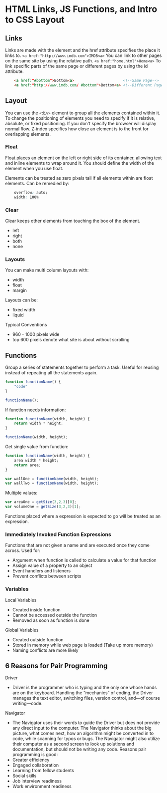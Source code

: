 # HTML Links, JS Functions, and Intro to CSS Layout
## Links
Links are made with the <a> element and the href attribute specifies the place it links to.
```<a href:"http://www.imdb.com">IMDB<a>```
You can link to other pages on the same site by using the relative path.
```<a href:"home.html">Home<a>```
To link specific parts of the same page or different pages by using the id attribute.
```html
    <a href:"#bottom">Bottom<a>                      <!--Same Page-->
    <a href:"http://www.imdb.com/ #bottom">Bottom<a> <!--Different Page-->
```
## Layout
You can use the ```<div>``` element to group all the elements contained within it.
To change the positioning of elements you need to specify if it is relative, absolute, or fixed positioning. If you don't specify the browser will display normal flow. Z-index specifies how close an element is to the front for overlapping elements.
### Float
Float places an element on the left or right side of its container, allowing text and inline elements to wrap around it. You should define the width of the element when you use float.

Elements can be treated as zero pixels tall if all elements within are float elements.
Can be remedied by:
``` css
    overflow: auto;
    width: 100%
```
### Clear 
Clear keeps other elements from touching the box of the element.
- left
- right
- both
- none
### Layouts
You can make multi column layouts with:
- width
- float
- margin
        
Layouts can be:
- fixed width
- liquid
        
Typical Conventions
- 960 - 1000 pixels wide
- top 600 pixels denote what site is about without scrolling
## Functions
Group a series of statements together to perform a task. Useful for reusing instead of repeating all the statements again.
```js
function functionName() {
    "code"
}

functionName();
```
If function needs information:
```js
function functionName(width, height) {
    return width * height;
}

functionName(width, height);
```
Get single value from function:
```js
function functionName(width, height) {
    area width * height;
    return area;
}

var wallOne = functionName(width, height);
var wallTwo = functionName(width, height);
```
Multiple values:
```js
var areaOne = getSize(3,2,3)[0];
var volumeOne = getSize(3,2,3)[1];
```
Functions placed where a expression is expected to go will be treated as an expression.
### Immediately Invoked Function Expressions
Functions that are not given a name and are executed once they come across.
Used for:
- Argument when function is called to calculate a value for that function
- Assign value of a property to an object
- Event handlers and listeners
- Prevent conflicts between scripts
### Variables
Local Variables 
- Created inside function
- Cannot be accessed outside the function
- Removed as soon as function is done
        
Global Variables 
- Created outside function
- Stored in memory while web page is loaded (Take up more memory)
- Naming conflicts are more likely
## 6 Reasons for Pair Programming
Driver
- Driver is the programmer who is typing and the only one whose hands are on the keyboard. Handling the “mechanics” of coding, the Driver manages the text editor, switching files, version control, and—of course writing—code.
        
Navigator
- The Navigator uses their words to guide the Driver but does not provide any direct input to the computer. The Navigator thinks about the big picture, what comes next, how an algorithm might be converted in to code, while scanning for typos or bugs. The Navigator might also utilize their computer as a second screen to look up solutions and documentation, but should not be writing any code.
Reasons pair programming is good:
- Greater efficiency
- Engaged collaboration
- Learning from fellow students
- Social skills
- Job interview readiness
- Work environment readiness 
